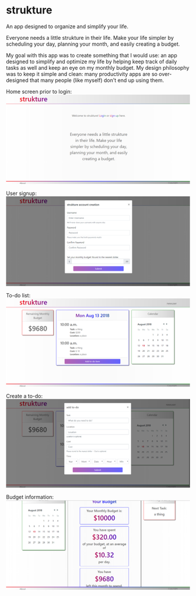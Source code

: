 # strukture
An app designed to organize and simplify your life.

Everyone needs a little strukture in their life. Make your life simpler by scheduling your day, planning your month, and easily creating a budget.

My goal with this app was to create something that I would use: an app designed to simplify and optimize my life by helping keep track of daily tasks as well and keep an eye on my monthly budget. My design philosophy was to keep it simple and clean: many productivity apps are so over-designed that many people (like myself) don't end up using them.


Home screen prior to login:
![image1](/client/public/strukture1.png)

User signup:
![image2](/client/public/strukture2.png)

To-do list: 
![image3](/client/public/strukture3.png)

Create a to-do:
![image4](/client/public/strukture4.png)

Budget information:
![image5](/client/public/strukture5.png)